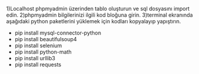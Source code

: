 1)Localhost phpmyadmin üzerinden tablo oluşturun ve sql dosyasını import edin.
2)phpmyadmin bilgilerinizi ilgili kod bloğuna girin.
3)terminal ekranında aşağıdaki python paketlerini yüklemek için kodları kopyalayıp yapıştırın.
	
- pip install mysql-connector-python
- pip install beautifulsoup4
- pip install selenium
- pip install python-math
- pip install urllib3
- pip install requests
